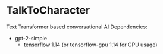 # TalkToCharacter
Text Transformer based conversational AI
Dependencies:
* gpt-2-simple
  * tensorflow 1.14 (or tensorflow-gpu 1.14 for GPU usage)
